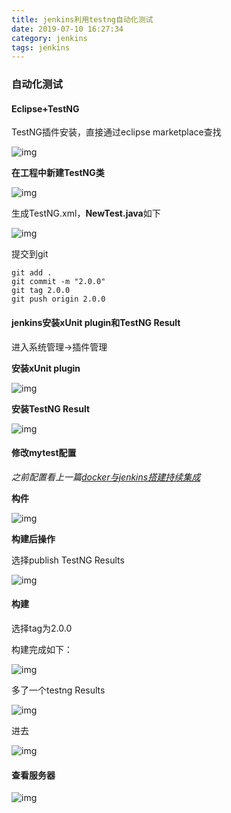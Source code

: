 ```yaml
---
title: jenkins利用testng自动化测试
date: 2019-07-10 16:27:34
category: jenkins
tags: jenkins
---
```


### 自动化测试

#### Eclipse+TestNG

TestNG插件安装，直接通过eclipse marketplace查找

![img](https://clyhs.github.io/images/jenkins/23.png)

**在工程中新建TestNG类**

![img](https://clyhs.github.io/images/jenkins/24.png)

生成TestNG.xml，**NewTest.java**如下

![img](https://clyhs.github.io/images/jenkins/30.png)

提交到git

```
git add .
git commit -m "2.0.0"
git tag 2.0.0
git push origin 2.0.0
```



#### jenkins安装xUnit plugin和TestNG Result

进入系统管理->插件管理

**安装xUnit plugin**

![img](https://clyhs.github.io/images/jenkins/25.png)

**安装TestNG Result**

![img](https://clyhs.github.io/images/jenkins/28.png)

#### 修改mytest配置

*之前配置看上一篇<a href="http://abigfish.net/2019/06/26/docker%E4%B8%8Ejenkins%E6%90%AD%E5%BB%BA%E6%8C%81%E7%BB%AD%E9%9B%86%E6%88%90" >docker与jenkins搭建持续集成</a>*

**构件**

![img](https://clyhs.github.io/images/jenkins/27.png)

**构建后操作**

选择publish TestNG Results

![img](https://clyhs.github.io/images/jenkins/29.png)

#### 构建

选择tag为2.0.0

构建完成如下：

![img](https://clyhs.github.io/images/jenkins/31.png)

多了一个testng Results

![img](https://clyhs.github.io/images/jenkins/32.png)

进去

![img](https://clyhs.github.io/images/jenkins/34.png)

#### 查看服务器

![img](https://clyhs.github.io/images/jenkins/33.png)

